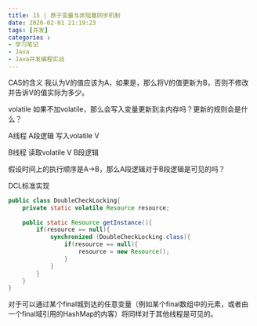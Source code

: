 ```yaml
---
title: 15 | 原子变量与非阻塞同步机制
date: 2020-02-01 21:19:23
tags: [并发]
categories :
- 学习笔记
- Java
- Java并发编程实战
---
```


CAS的含义
我认为V的值应该为A，如果是，那么将V的值更新为B，否则不修改并告诉V的值实际为多少。

volatile
如果不加volatile，那么会写入变量更新到主内存吗？更新的规则会是什么？

A线程
A段逻辑
写入volatile V

B线程
读取volatile V
B段逻辑

假设时间上的执行顺序是A->B，那么A段逻辑对于B段逻辑是可见的吗？ 

DCL标准实现
```java
public class DoubleCheckLocking{
    private static volatile Resource resource;
    
    public static Resource getInstance(){
        if(resource == null){
            synchronized (DoubleCheckLocking.class){
                if(resource == null){
                    resource = new Resource();
                }
            }
        }
    }
}  
```    

对于可以通过某个final城到达的任意变量（例如某个final数组中的元素，或者由一个final域引用的HashMap的内客）将同样对于其他线程是可见的。
                                                                                                                                                                                                                                                                                                                                                                                                                                                                                                                                                                                                                                                                                                                                                                                                                                                                                                                                                                              